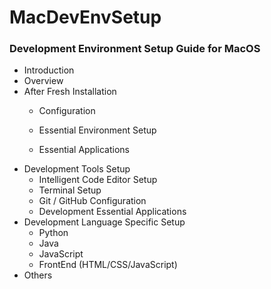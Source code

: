 # MacDevEnvSetup

### Development Environment Setup Guide for MacOS

* Introduction
* Overview
* After Fresh Installation
  * Configuration

  * Essential Environment Setup
  * Essential Applications
* Development Tools Setup
  * Intelligent Code Editor Setup
  * Terminal Setup
  * Git / GitHub Configuration
  * Development Essential Applications
* Development Language Specific Setup
  * Python
  * Java
  * JavaScript
  * FrontEnd \(HTML/CSS/JavaScript\)
* Others



